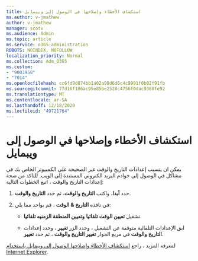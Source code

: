 ```yaml
---
title: استكشاف الأخطاء وإصلاحها في الوصول إلى ويبمايل
ms.author: v-jmathew
author: v-jmathew
manager: scotv
ms.audience: Admin
ms.topic: article
ms.service: o365-administration
ROBOTS: NOINDEX, NOFOLLOW
localization_priority: Normal
ms.collection: Adm_O365
ms.custom:
- "9003958"
- "7014"
ms.openlocfilehash: cc6fd9d874bb1a02a98d6d6c4c9991f0b02f91fb
ms.sourcegitcommit: 77d16f186ac95e85be2528c4756f0dac9368fe92
ms.translationtype: MT
ms.contentlocale: ar-SA
ms.lasthandoff: 12/18/2020
ms.locfileid: "49721764"
---
```

# <a name="troubleshoot-problems-with-accessing-webmail"></a>استكشاف الأخطاء وإصلاحها في الوصول إلى ويبمايل

يمكن ان يتسبب إعدادات التاريخ والوقت غير الصحيحة علي الكمبيوتر الخاص بك في مشاكل في الوصول إلى خوادم البريد الكتروني المستندة إلى الويب. للتاكد من صحة إعدادات التاريخ والوقت ، اتبع الخطوات التالية:

1. حدد **أبدا**، واكتب **التاريخ والوقت**، ثم حدد **التاريخ والوقت**.
2. في نافذه **التاريخ & الوقت** ، قم بواحد مما يلي:

    - تشغيل **تعيين الوقت تلقائيا** **وتعيين المنطقة الزمنيه تلقائيا**.

    - ابق الإعدادات التلقائية متوقفة عن التشغيل ، وحدد الزر **تغيير** ، وحدد إعدادات **التاريخ** **والوقت** في مربع الحوار **تغيير التاريخ والوقت** ، ثم حدد **تغيير**.

لمعرفه المزيد ، راجع [استكشاف الأخطاء وإصلاحها الوصول إلى ويبمايل باستخدام Internet Explorer](https://go.microsoft.com/fwlink/?linkid=2139414).
